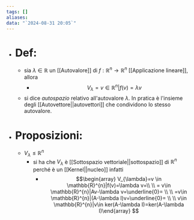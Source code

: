 ```yaml
---
tags: []
aliases: 
data: "`2024-08-31 20:05`"
---
```

- # Def:
	- sia $\lambda\in \mathbb{R}$ un [[Autovalore]] di $f:\mathbb{R}^{n} \rightarrow \mathbb{R}^{n}$ [[Applicazione lineare]], allora 
		- $$V_{\lambda}=v\in \mathbb{R}^{n}|f(v)=\lambda v$$
	- si dice _autospazio_ relativo all'autovalore $\lambda$. In pratica è l'insieme degli [[Autovettore||autovettori]] che condividono lo stesso autovalore.
- # Proposizioni:
	- $V_{\lambda}\le \mathbb{R}^{n}$
		- si ha che $V_{\lambda}$ è [[Sottospazio vettoriale||sottospazio]] di $\mathbb{R}^{n}$ perché è un [[Kernel||nucleo]] infatti
			- $$\begin{array} V_{\lambda}=v \in \mathbb{R}^{n}|f(v)=\lambda v=\\ \\  = v\in \mathbb{R}^{n}|Av-\lambda v=\underline{0}= \\ \\ =v\in \mathbb{R}^{n}|(A-\lambda I)v=\underline{0}= \\ \\ v\in \mathbb{R}^{n}|v\in ker(A-\lambda I)=ker(A-\lambda I)\end{array} $$